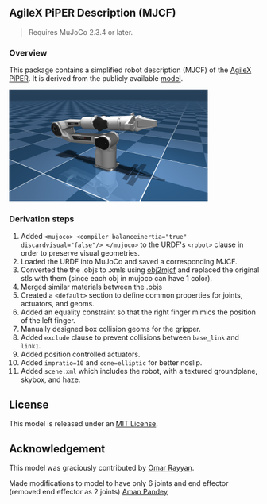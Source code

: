 ## AgileX PiPER Description (MJCF)

> Requires MuJoCo 2.3.4 or later.

### Overview

This package contains a simplified robot description (MJCF) of the [AgileX PiPER](https://global.agilex.ai/products/piper). It is derived from the publicly available [model](https://github.com/agilexrobotics/Piper_ros/tree/ros-noetic-no-aloha/src/piper_description/urdf).

<p float="left">
  <img src="piper.png" width="400">
</p>

### Derivation steps

1.  Added `<mujoco> <compiler balanceinertia="true" discardvisual="false"/> </mujoco>` to the URDF's
   `<robot>` clause in order to preserve visual geometries.
2. Loaded the URDF into MuJoCo and saved a corresponding MJCF.
3. Converted the the .objs to .xmls using [obj2mjcf](https://github.com/kevinzakka/obj2mjcf) and replaced the original stls with them (since each obj in mujoco can have 1 color).
4. Merged similar materials between the .objs
5. Created a `<default>` section to define common properties for joints, actuators, and geoms.
6. Added an equality constraint so that the right finger mimics the position of the left finger.
7. Manually designed box collision geoms for the gripper.
8. Added `exclude` clause to prevent collisions between `base_link` and `link1`.
9. Added position controlled actuators.
10. Added `impratio=10` and `cone=elliptic` for better noslip.
11. Added `scene.xml` which includes the robot, with a textured groundplane, skybox, and haze.

## License

This model is released under an [MIT License](LICENSE).

## Acknowledgement

This model was graciously contributed by [Omar Rayyan](https://orayyan.com/).

Made modifications to model to have only 6 joints and end effector (removed end effector as 2 joints) [Aman Pandey](https://www.linkedin.com/in/aman-pandey-4b0a25166/)
